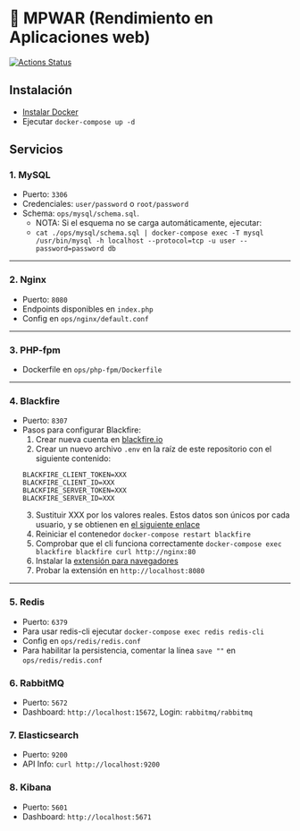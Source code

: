 # 📖 MPWAR (Rendimiento en Aplicaciones web)

[![Actions Status](https://github.com/rubencougil/mpwar-rendimiento-docker/workflows/Docker%20Image%20CI/badge.svg)](https://github.com/rubencougil/mpwar-rendimiento-docker/actions)

## Instalación

- [Instalar Docker](https://docs.docker.com/install/)
- Ejecutar `docker-compose up -d`

## Servicios

### 1. MySQL

- Puerto: `3306`
- Credenciales: `user/password` o `root/password`
- Schema: `ops/mysql/schema.sql`.
  - NOTA: Si el esquema no se carga automáticamente, ejecutar:
  - `cat ./ops/mysql/schema.sql | docker-compose exec -T mysql /usr/bin/mysql -h localhost --protocol=tcp -u user --password=password db`

---
### 2. Nginx

- Puerto: `8080`
- Endpoints disponibles en `index.php`
- Config en `ops/nginx/default.conf`

---
### 3. PHP-fpm

- Dockerfile en `ops/php-fpm/Dockerfile`

---
### 4. Blackfire

- Puerto: `8307`
- Pasos para configurar Blackfire:
  1. Crear nueva cuenta en [blackfire.io](https://blackfire.io/)
  2. Crear un nuevo archivo `.env` en la raíz de este repositorio con el siguiente contenido: 
  ```
  BLACKFIRE_CLIENT_TOKEN=XXX
  BLACKFIRE_CLIENT_ID=XXX
  BLACKFIRE_SERVER_TOKEN=XXX
  BLACKFIRE_SERVER_ID=XXX
  ```
  3. Sustituir XXX por los valores reales. Estos datos son únicos por cada usuario, y se obtienen en [el siguiente enlace](https://blackfire.io/my/settings/credentials)
  4. Reiniciar el contenedor `docker-compose restart blackfire`
  5. Comprobar que el cli funciona correctamente `docker-compose exec blackfire blackfire curl http://nginx:80`
  6. Instalar la [extensión para navegadores](https://blackfire.io/docs/integrations/browsers/index)
  7. Probar la extensión en `http://localhost:8080`

---
### 5. Redis

- Puerto: `6379`
- Para usar redis-cli ejecutar `docker-compose exec redis redis-cli`
- Config en `ops/redis/redis.conf`
- Para habilitar la persistencia, comentar la línea `save ""` en `ops/redis/redis.conf`

### 6. RabbitMQ

- Puerto: `5672`
- Dashboard: `http://localhost:15672`, Login: `rabbitmq/rabbitmq`

### 7. Elasticsearch

- Puerto: `9200`
- API Info: `curl http://localhost:9200`

### 8. Kibana

- Puerto: `5601`
- Dashboard: `http://localhost:5671`
